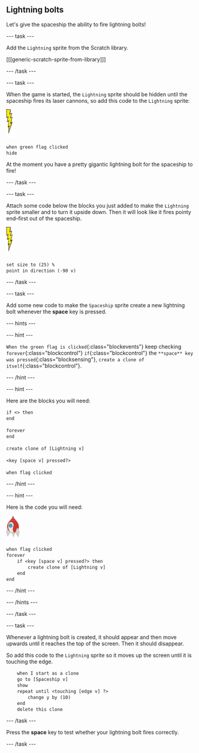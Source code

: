 ## Lightning bolts

Let's give the spaceship the ability to fire lightning bolts!

--- task ---

Add the `Lightning` sprite from the Scratch library.  

[[[generic-scratch-sprite-from-library]]]

--- /task ---

--- task ---

When the game is started, the `Lightning` sprite should be hidden until the spaceship fires its laser cannons, so add this code to the `Lightning` sprite:

![lightning sprite](images/lightning-sprite.png)

```blocks
when green flag clicked
hide
```

At the moment you have a pretty gigantic lightning bolt for the spaceship to fire!

--- /task ---

--- task ---

Attach some code below the blocks you just added to make the `Lightning` sprite smaller and to turn it upside down. Then it will look like it fires pointy end–first out of the spaceship.

![lightning sprite](images/lightning-sprite.png)

```blocks
set size to (25) %
point in direction (-90 v)
```

--- /task ---

--- task ---

Add some new code to make the `Spaceship` sprite create a new lightning bolt whenever the **space** key is pressed.

--- hints ---

--- hint ---

`When the green flag is clicked`{:class="blockevents"} keep checking `forever`{:class="blockcontrol"} `if`{:class="blockcontrol"} the `**space** key was pressed`{:class="blocksensing"}, `create a clone of itself`{:class="blockcontrol"}.	

--- /hint ---

--- hint ---

Here are the blocks you will need:

```blocks
if <> then
end

forever
end

create clone of [Lightning v]

<key [space v] pressed?>

when flag clicked
```

--- /hint ---

--- hint ---

Here is the code you will need:

![rocket sprite](images/rocket-sprite.png)

```blocks
when flag clicked
forever
	if <key [space v] pressed?> then
		create clone of [Lightning v]
	end
end
```

--- /hint ---

--- /hints ---

--- /task ---

--- task ---

Whenever a lightning bolt is created, it should appear and then move upwards until it reaches the top of the screen. Then it should disappear.

So add this code to the `Lightning` sprite so it moves up the screen until it is touching the edge.

```blocks
	when I start as a clone
	go to [Spaceship v]
    show
	repeat until <touching [edge v] ?>
		change y by (10)
	end
	delete this clone
```

--- /task ---

Press the **space** key to test whether your lightning bolt fires correctly.

--- /task ---

